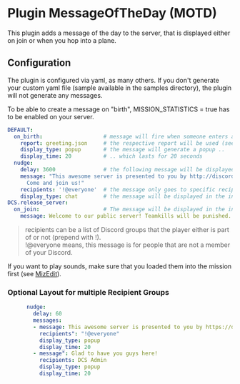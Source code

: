 # Plugin MessageOfTheDay (MOTD)
This plugin adds a message of the day to the server, that is displayed either on join or when you hop into a plane.

## Configuration
The plugin is configured via yaml, as many others. If you don't generate your custom yaml file (sample available in the 
samples directory), the plugin will not generate any messages.

To be able to create a message on "birth", MISSION_STATISTICS = true has to be enabled on your server.

```yaml
DEFAULT:
  on_birth:                   # message will fire when someone enters a plane
    report: greeting.json     # the respective report will be used (see Reporting Framework)
    display_type: popup       # the message will generate a popup ..
    display_time: 20          # .. which lasts for 20 seconds
  nudge:
    delay: 3600               # the following message will be displayed every 3600 seconds (1h)
    message: "This awesome server is presented to you by http://discord.gg/myfancylink.\n
      Come and join us!"
    recipients: '!@everyone'  # the message only goes to specific recipients (see below)
    display_type: chat        # the message will be displayed in the in-game chat
DCS.release_server:
  on_join:                    # The message will be displayed in the in-game chat on join of the server.
    message: Welcome to our public server! Teamkills will be punished.
```
> recipients can be a list of Discord groups that the player either is part of or not (prepend with !).<br>
> !@everyone means, this message is for people that are not a member of your Discord.

If you want to play sounds, make sure that you loaded them into the mission first (see [MizEdit](../../extensions/MizEdit.md)).

### Optional Layout for multiple Recipient Groups
```yaml
      nudge:
        delay: 60
        messages:
        - message: This awesome server is presented to you by https://discord.gg/myfancylink.\nCome and join us!
          recipients": "!@everyone"
          display_type: popup
          display_time: 20
        - message": Glad to have you guys here!
          recipients: DCS Admin
          display_type: popup
          display_time: 20
```
